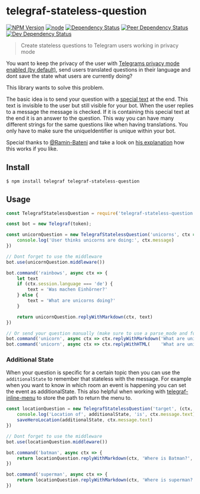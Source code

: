# telegraf-stateless-question

[![NPM Version](https://img.shields.io/npm/v/telegraf-stateless-question.svg)](https://www.npmjs.com/package/telegraf-stateless-question)
[![node](https://img.shields.io/node/v/telegraf-stateless-question.svg)](https://www.npmjs.com/package/telegraf-stateless-question)
[![Dependency Status](https://david-dm.org/EdJoPaTo/telegraf-stateless-question/status.svg)](https://david-dm.org/EdJoPaTo/telegraf-stateless-question)
[![Peer Dependency Status](https://david-dm.org/EdJoPaTo/telegraf-stateless-question/peer-status.svg)](https://david-dm.org/EdJoPaTo/telegraf-inline-menu?type=peer)
[![Dev Dependency Status](https://david-dm.org/EdJoPaTo/telegraf-stateless-question/dev-status.svg)](https://david-dm.org/EdJoPaTo/telegraf-stateless-question?type=dev)

> Create stateless questions to Telegram users working in privacy mode

You want to keep the privacy of the user with [Telegrams privacy mode enabled (by default)](https://core.telegram.org/bots#privacy-mode), send users translated questions in their language and dont save the state what users are currently doing?

This library wants to solve this problem.

The basic idea is to send your question with a [special text](https://en.wikipedia.org/wiki/Zero-width_non-joiner) at the end.
This text is invisible to the user but still visible for your bot.
When the user replies to a message the message is checked.
If it is containing this special text at the end it is an answer to the question.
This way you can have many different strings for the same questions like when having translations.
You only have to make sure the uniqueIdentifier is unique within your bot.

Special thanks to [@Ramin-Bateni](https://github.com/Ramin-Bateni) and take a look on [his explanation](https://github.com/EdJoPaTo/telegraf-inline-menu/issues/44#issuecomment-541063654) how this works if you like.


## Install

```
$ npm install telegraf telegraf-stateless-question
```


## Usage

```js
const TelegrafStatelessQuestion = require('telegraf-stateless-question');

const bot = new Telegraf(token);

const unicornQuestion = new TelegrafStatelessQuestion('unicorns', ctx => {
	console.log('User thinks unicorns are doing:', ctx.message)
})

// Dont forget to use the middleware
bot.use(unicornQuestion.middleware())

bot.command('rainbows', async ctx => {
	let text
	if (ctx.session.language === 'de') {
		text = 'Was machen Einhörner?'
	} else {
		text = 'What are unicorns doing?'
	}

	return unicornQuestion.replyWithMarkdown(ctx, text)
})

// Or send your question manually (make sure to use a parse_mode and force_reply!)
bot.command('unicorn', async ctx => ctx.replyWithMarkdown('What are unicorns doing?' + unicornQuestion.messageSuffixMarkdown(), {parse_mode: 'Markdown', reply_markup: {force_reply: true}})
bot.command('unicorn', async ctx => ctx.replyWithHTML(    'What are unicorns doing?' + unicornQuestion.messageSuffixHTML(),     {parse_mode: 'HTML',     reply_markup: {force_reply: true}})
```

### Additional State

When your question is specific for a certain topic then you can use the `additionalState` to remember that stateless with the message.
For example when you want to know in which room an event is happening you can set the event as additionalState.
This also helpful when working with [telegraf-inline-menu](https://github.com/EdJoPaTo/telegraf-inline-menu) to store the path to return the menu to.

```js
const locationQuestion = new TelegrafStatelessQuestion('target', (ctx, additionalState) => {
	console.log('Location of', additionalState, 'is', ctx.message.text)
	saveHeroLocation(additionalState, ctx.message.text)
})

// Dont forget to use the middleware
bot.use(locationQuestion.middleware())

bot.command('batman', async ctx => {
	return locationQuestion.replyWithMarkdown(ctx, 'Where is Batman?', 'batman')
})

bot.command('superman', async ctx => {
	return locationQuestion.replyWithMarkdown(ctx, 'Where is superman?', 'superman')
})
```
